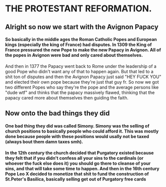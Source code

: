 # THE PROTESTANT REFORMATION.  


## **Alright so now we start with the Avignon Papacy**
#### So basically in the middle ages the Roman Catholic Popes and European kings (especially the king of France) had disputes. In 1309 the King of France pressured the new Pope to make the new Papacy in Avignon. All of the popes in Avignon were bad and only cared about themselves.

 And then in 1377 the Papacy went back to Rome under the leadership of a good Pope who didn't want any of that to happen again. But that led to a shit ton of disputes and then the Avignon Papacy just said "HEY FUCK YOU" and elected their own pope because they're just that guy fr. So now we got two different Popes who say they're the pope and the average persons like "dude wtf" and thinks that the papacy massively flawed, thinking that the papacy cared more about themselves then guiding the faith.

## **Now onto the bad things they did**

#### One bad thing they did was called Simony. Simony was the selling of church positions to basically people who could afford it. This was mostly done because people with these positions would usally not be taxed (always bout them damn taxes smh).

#### In the 12th century the church decided that Purgatory existed because they felt that if you didn't confess all your sins to the cardinals (or whoever the fuck else does it) you should go there to cleanse of your sins, and that will take some time to happen. And then in the 16th century Pope Leo X decided to monetize that shit to fund the construction of St.Peter's Basilica, basically selling get out of Purgatory free cards 